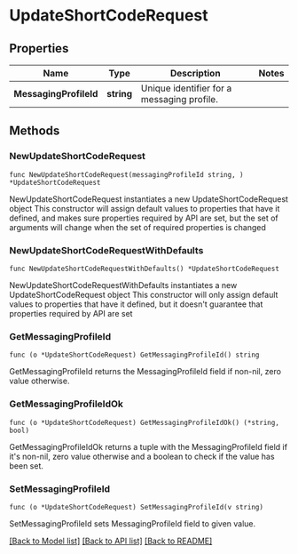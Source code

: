 # UpdateShortCodeRequest

## Properties

Name | Type | Description | Notes
------------ | ------------- | ------------- | -------------
**MessagingProfileId** | **string** | Unique identifier for a messaging profile. | 

## Methods

### NewUpdateShortCodeRequest

`func NewUpdateShortCodeRequest(messagingProfileId string, ) *UpdateShortCodeRequest`

NewUpdateShortCodeRequest instantiates a new UpdateShortCodeRequest object
This constructor will assign default values to properties that have it defined,
and makes sure properties required by API are set, but the set of arguments
will change when the set of required properties is changed

### NewUpdateShortCodeRequestWithDefaults

`func NewUpdateShortCodeRequestWithDefaults() *UpdateShortCodeRequest`

NewUpdateShortCodeRequestWithDefaults instantiates a new UpdateShortCodeRequest object
This constructor will only assign default values to properties that have it defined,
but it doesn't guarantee that properties required by API are set

### GetMessagingProfileId

`func (o *UpdateShortCodeRequest) GetMessagingProfileId() string`

GetMessagingProfileId returns the MessagingProfileId field if non-nil, zero value otherwise.

### GetMessagingProfileIdOk

`func (o *UpdateShortCodeRequest) GetMessagingProfileIdOk() (*string, bool)`

GetMessagingProfileIdOk returns a tuple with the MessagingProfileId field if it's non-nil, zero value otherwise
and a boolean to check if the value has been set.

### SetMessagingProfileId

`func (o *UpdateShortCodeRequest) SetMessagingProfileId(v string)`

SetMessagingProfileId sets MessagingProfileId field to given value.



[[Back to Model list]](../README.md#documentation-for-models) [[Back to API list]](../README.md#documentation-for-api-endpoints) [[Back to README]](../README.md)


